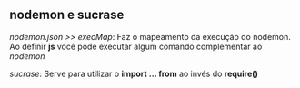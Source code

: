 ## nodemon e sucrase ##
*nodemon.json >> execMap*: Faz o mapeamento da execução do nodemon. Ao definir **js** você pode executar algum comando complementar ao *nodemon*

*sucrase*: Serve para utilizar o **import ... from** ao invés do **require()** 